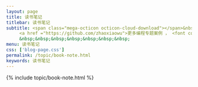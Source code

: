 ```yaml
---
layout: page
title: 读书笔记
titlebar: 读书笔记
subtitle: <span class="mega-octicon octicon-cloud-download"></span>&nbsp;&nbsp;
     <a href ="https://github.com/zhaoxiaowu">更多编程专题案例 ， <font color="#EB9439">点我</font>查看！</a><br/><br/>
     &nbsp;&nbsp;&nbsp;&nbsp;&nbsp;&nbsp;&nbsp;
menu: 读书笔记
css: ['blog-page.css']
permalink: /topic/book-note.html
keywords: 读书笔记
---
```


{% include topic/book-note.html %}